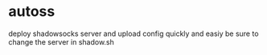# autoss
deploy shadowsocks server and upload config quickly and easiy
be sure to change the server in shadow.sh
